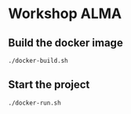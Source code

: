 # Workshop ALMA

## Build the docker image
```shell
./docker-build.sh
``` 

## Start the project
```shell
./docker-run.sh
```
